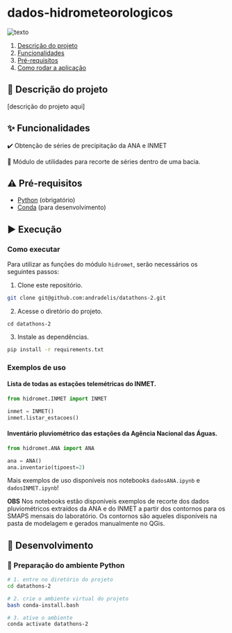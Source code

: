 # dados-hidrometeorologicos

![texto](https://img.shields.io/static/v1?label=linguagem&message=python&color=green&style=flat-square "linguagem")

1. [Descrição do projeto](#descrição-do-projeto)  
2. [Funcionalidades](#funcionalidades)  
3. [Pré-requisitos](#pré-requisitos)  
4. [Como rodar a aplicação](#como-rodar-a-aplicação)

## :scroll: Descrição do projeto

[descrição do projeto aqui]

## :sparkles: Funcionalidades

:heavy_check_mark: Obtenção de séries de precipitação da ANA e INMET

:wrench: Módulo de utilidades para recorte de séries dentro de uma bacia.

## :warning: Pré-requisitos

- [Python](https://www.python.org/) (obrigatório)
- [Conda](https://docs.conda.io/en/latest/) (para desenvolvimento)


## :arrow_forward: Execução

### Como executar

Para utilizar as funções do módulo `hidromet`, serão necessários os seguintes passos:

1. Clone este repositório.

```bash
git clone git@github.com:andradelis/datathons-2.git
```

2. Acesse o diretório do projeto.
```
cd datathons-2
```

3. Instale as dependências.

```bash
pip install -r requirements.txt
```

### Exemplos de uso

#### Lista de todas as estações telemétricas do INMET.
```python
from hidromet.INMET import INMET

inmet = INMET()
inmet.listar_estacoes()
```

#### Inventário pluviométrico das estações da Agência Nacional das Águas.
```python
from hidromet.ANA import ANA

ana = ANA()
ana.inventario(tipoest=2)
```

Mais exemplos de uso disponíveis nos notebooks `dadosANA.ipynb` e `dadosINMET.ipynb`!

**OBS** Nos notebooks estão disponíveis exemplos de recorte dos dados pluviométricos extraídos da ANA e do INMET a partir dos contornos para os SMAPS mensais do laboratório. Os contornos são aqueles disponíveis na pasta de modelagem e gerados manualmente no QGis. 

## :construction: Desenvolvimento

### :snake: Preparação do ambiente Python

```bash
# 1. entre no diretório do projeto
cd datathons-2

# 2. crie o ambiente virtual do projeto
bash conda-install.bash

# 3. ative o ambiente
conda activate datathons-2
```

